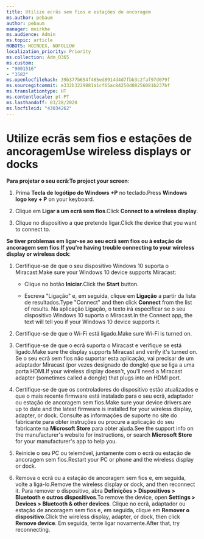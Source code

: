 ```yaml
---
title: Utilize ecrãs sem fios e estações de ancoragem
ms.author: pebaum
author: pebaum
manager: mnirkhe
ms.audience: Admin
ms.topic: article
ROBOTS: NOINDEX, NOFOLLOW
localization_priority: Priority
ms.collection: Adm_O365
ms.custom:
- "9001516"
- "3582"
ms.openlocfilehash: 39b377b654f485ed8914d4d7fbb3c2faf97d079f
ms.sourcegitcommit: e332b3229881a1cf65ac84250d88256081b237bf
ms.translationtype: HT
ms.contentlocale: pt-PT
ms.lasthandoff: 03/28/2020
ms.locfileid: "43034262"
---
```

# <a name="use-wireless-displays-or-docks"></a><span data-ttu-id="00d86-102">Utilize ecrãs sem fios e estações de ancoragem</span><span class="sxs-lookup"><span data-stu-id="00d86-102">Use wireless displays or docks</span></span>

<span data-ttu-id="00d86-103">**Para projetar o seu ecrã**:</span><span class="sxs-lookup"><span data-stu-id="00d86-103">**To project your screen**:</span></span>

1. <span data-ttu-id="00d86-104">Prima **Tecla de logótipo do Windows +P** no teclado.</span><span class="sxs-lookup"><span data-stu-id="00d86-104">Press **Windows logo key + P** on your keyboard.</span></span>

2. <span data-ttu-id="00d86-105">Clique em **Ligar a um ecrã sem fios**.</span><span class="sxs-lookup"><span data-stu-id="00d86-105">Click **Connect to a wireless display**.</span></span>

3. <span data-ttu-id="00d86-106">Clique no dispositivo a que pretende ligar.</span><span class="sxs-lookup"><span data-stu-id="00d86-106">Click the device that you want to connect to.</span></span>

<span data-ttu-id="00d86-107">**Se tiver problemas em ligar-se ao seu ecrã sem fios ou à estação de ancoragem sem fios**:</span><span class="sxs-lookup"><span data-stu-id="00d86-107">**If you're having trouble connecting to your wireless display or wireless dock**:</span></span>

1. <span data-ttu-id="00d86-108">Certifique-se de que o seu dispositivo Windows 10 suporta o Miracast:</span><span class="sxs-lookup"><span data-stu-id="00d86-108">Make sure your Windows 10 device supports Miracast:</span></span> 

    - <span data-ttu-id="00d86-109">Clique no botão **Iniciar**.</span><span class="sxs-lookup"><span data-stu-id="00d86-109">Click the **Start** button.</span></span>
    
    - <span data-ttu-id="00d86-110">Escreva "Ligação" e, em seguida, clique em **Ligação** a partir da lista de resultados.</span><span class="sxs-lookup"><span data-stu-id="00d86-110">Type "Connect" and then click **Connect** from the list of results.</span></span> <span data-ttu-id="00d86-111">Na aplicação Ligação, o texto irá especificar se o seu dispositivo Windows 10 suporta o Miracast.</span><span class="sxs-lookup"><span data-stu-id="00d86-111">In the Connect app, the text will tell you if your Windows 10 device supports it.</span></span> 

2. <span data-ttu-id="00d86-112">Certifique-se de que o Wi-Fi está ligado.</span><span class="sxs-lookup"><span data-stu-id="00d86-112">Make sure Wi-Fi is turned on.</span></span> 

3. <span data-ttu-id="00d86-113">Certifique-se de que o ecrã suporta o Miracast e verifique se está ligado.</span><span class="sxs-lookup"><span data-stu-id="00d86-113">Make sure the display supports Miracast and verify it's turned on.</span></span> <span data-ttu-id="00d86-114">Se o seu ecrã sem fios não suportar esta aplicação, vai precisar de um adaptador Miracast (por vezes designado de dongle) que se liga a uma porta HDMI.</span><span class="sxs-lookup"><span data-stu-id="00d86-114">If your wireless display doesn't, you'll need a Miracast adapter (sometimes called a dongle) that plugs into an HDMI port.</span></span>

4. <span data-ttu-id="00d86-115">Certifique-se de que os controladores do dispositivo estão atualizados e que o mais recente firmware está instalado para o seu ecrã, adaptador ou estação de ancoragem sem fios.</span><span class="sxs-lookup"><span data-stu-id="00d86-115">Make sure your device drivers are up to date and the latest firmware is installed for your wireless display, adapter, or dock.</span></span> <span data-ttu-id="00d86-116">Consulte as informações de suporte no site do fabricante para obter instruções ou procure a aplicação do seu fabricante na **Microsoft Store** para obter ajuda.</span><span class="sxs-lookup"><span data-stu-id="00d86-116">See the support info on the manufacturer's website for instructions, or search **Microsoft Store** for your manufacturer's app to help you.</span></span>

5. <span data-ttu-id="00d86-117">Reinicie o seu PC ou telemóvel, juntamente com o ecrã ou estação de ancoragem sem fios.</span><span class="sxs-lookup"><span data-stu-id="00d86-117">Restart your PC or phone and the wireless display or dock.</span></span>

6. <span data-ttu-id="00d86-118">Remova o ecrã ou a estação de ancoragem sem fios e, em seguida, volte a ligá-lo.</span><span class="sxs-lookup"><span data-stu-id="00d86-118">Remove the wireless display or dock, and then reconnect it.</span></span> <span data-ttu-id="00d86-119">Para remover o dispositivo, abra **Definições > Dispositivos > Bluetooth e outros dispositivos**.</span><span class="sxs-lookup"><span data-stu-id="00d86-119">To remove the device, open **Settings > Devices  > Bluetooth & other devices**.</span></span> <span data-ttu-id="00d86-120">Clique no ecrã, adaptador ou estação de ancoragem sem fios e, em seguida, clique em **Remover o dispositivo**.</span><span class="sxs-lookup"><span data-stu-id="00d86-120">Click the wireless display, adapter, or dock, then click **Remove device**.</span></span> <span data-ttu-id="00d86-121">Em seguida, tente ligar novamente.</span><span class="sxs-lookup"><span data-stu-id="00d86-121">After that, try reconnecting.</span></span>
